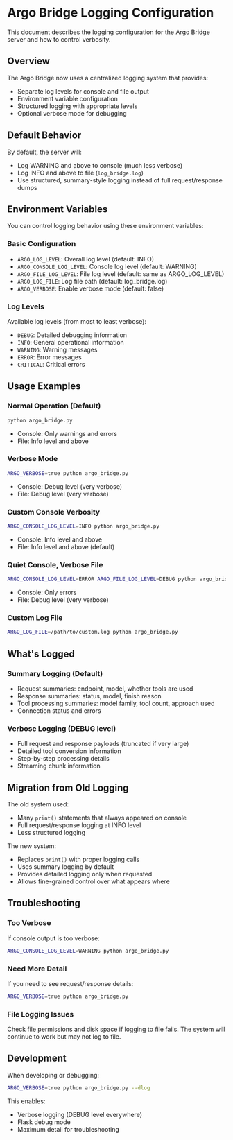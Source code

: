 # Argo Bridge Logging Configuration

This document describes the logging configuration for the Argo Bridge server and how to control verbosity.

## Overview

The Argo Bridge now uses a centralized logging system that provides:
- Separate log levels for console and file output
- Environment variable configuration
- Structured logging with appropriate levels
- Optional verbose mode for debugging

## Default Behavior

By default, the server will:
- Log WARNING and above to console (much less verbose)
- Log INFO and above to file (`log_bridge.log`)
- Use structured, summary-style logging instead of full request/response dumps

## Environment Variables

You can control logging behavior using these environment variables:

### Basic Configuration
- `ARGO_LOG_LEVEL`: Overall log level (default: INFO)
- `ARGO_CONSOLE_LOG_LEVEL`: Console log level (default: WARNING)
- `ARGO_FILE_LOG_LEVEL`: File log level (default: same as ARGO_LOG_LEVEL)
- `ARGO_LOG_FILE`: Log file path (default: log_bridge.log)
- `ARGO_VERBOSE`: Enable verbose mode (default: false)

### Log Levels
Available log levels (from most to least verbose):
- `DEBUG`: Detailed debugging information
- `INFO`: General operational information
- `WARNING`: Warning messages
- `ERROR`: Error messages
- `CRITICAL`: Critical errors

## Usage Examples

### Normal Operation (Default)
```bash
python argo_bridge.py
```
- Console: Only warnings and errors
- File: Info level and above

### Verbose Mode
```bash
ARGO_VERBOSE=true python argo_bridge.py
```
- Console: Debug level (very verbose)
- File: Debug level (very verbose)

### Custom Console Verbosity
```bash
ARGO_CONSOLE_LOG_LEVEL=INFO python argo_bridge.py
```
- Console: Info level and above
- File: Info level and above (default)

### Quiet Console, Verbose File
```bash
ARGO_CONSOLE_LOG_LEVEL=ERROR ARGO_FILE_LOG_LEVEL=DEBUG python argo_bridge.py
```
- Console: Only errors
- File: Debug level (very verbose)

### Custom Log File
```bash
ARGO_LOG_FILE=/path/to/custom.log python argo_bridge.py
```

## What's Logged

### Summary Logging (Default)
- Request summaries: endpoint, model, whether tools are used
- Response summaries: status, model, finish reason
- Tool processing summaries: model family, tool count, approach used
- Connection status and errors

### Verbose Logging (DEBUG level)
- Full request and response payloads (truncated if very large)
- Detailed tool conversion information
- Step-by-step processing details
- Streaming chunk information

## Migration from Old Logging

The old system used:
- Many `print()` statements that always appeared on console
- Full request/response logging at INFO level
- Less structured logging

The new system:
- Replaces `print()` with proper logging calls
- Uses summary logging by default
- Provides detailed logging only when requested
- Allows fine-grained control over what appears where

## Troubleshooting

### Too Verbose
If console output is too verbose:
```bash
ARGO_CONSOLE_LOG_LEVEL=WARNING python argo_bridge.py
```

### Need More Detail
If you need to see request/response details:
```bash
ARGO_VERBOSE=true python argo_bridge.py
```

### File Logging Issues
Check file permissions and disk space if logging to file fails. The system will continue to work but may not log to file.

## Development

When developing or debugging:
```bash
ARGO_VERBOSE=true python argo_bridge.py --dlog
```

This enables:
- Verbose logging (DEBUG level everywhere)
- Flask debug mode
- Maximum detail for troubleshooting
